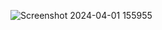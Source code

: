 ![Screenshot 2024-04-01 155955](https://github.com/Skyy-Banerjee/Node-Task-Manager/assets/51888502/be9f4efc-d4c3-4fce-bf45-ca2050b5f8c4)
